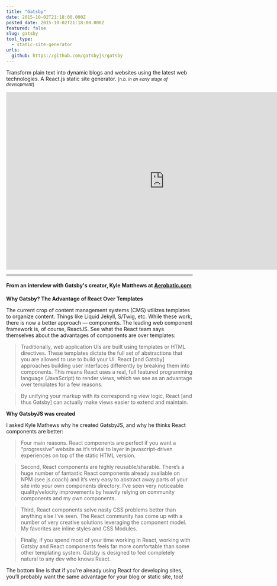 ```yaml
---
title: "Gatsby"
date: 2015-10-02T21:18:00.000Z
posted_date: 2015-10-02T21:18:00.000Z
featured: false
slug: gatsby
tool_type: 
  - static-site-generator
urls:
  github: https://github.com/gatsbyjs/gatsby
---
```

Transform plain text into dynamic blogs and websites using the latest web technologies. A React.js static site generator. <small>[_n.b. in an early stage of development_]</small>



<div class="embed-container">
<iframe width="853" height="480" src="https://www.youtube-nocookie.com/embed/G4LVKJOOj7o?rel=0&amp;showinfo=0" frameborder="0" allowfullscreen></iframe>
</div>


---


#### From an interview with Gatsby's creator, Kyle Matthews at [Aerobatic.com](https://www.aerobatic.com/blog/gatsbyjs)

**Why Gatsby? The Advantage of React Over Templates**

The current crop of content management systems (CMS) utilizes templates to organize content. Things like Liquid Jekyll, S/Twig, etc. While these work, there is now a better approach — components. The leading web component framework is, of course, ReactJS. See what the React team says themselves about the advantages of components are over templates:

> Traditionally, web application UIs are built using templates or HTML directives. These templates dictate the full set of abstractions that you are allowed to use to build your UI. React [and Gatsby] approaches building user interfaces differently by breaking them into components. This means React uses a real, full featured programming language (JavaScript) to render views, which we see as an advantage over templates for a few reasons:

> By unifying your markup with its corresponding view logic, React [and thus Gatsby] can actually make views easier to extend and maintain.

**Why GatsbyJS was created**

I asked Kyle Mathews why he created GatsbyJS, and why he thinks React components are better:

> Four main reasons. React components are perfect if you want a “progressive” website as it’s trivial to layer in javascript-driven experiences on top of the static HTML version.

> Second, React components are highly reusable/sharable. There’s a huge number of fantastic React components already available on NPM (see js.coach) and it’s very easy to abstract away parts of your site into your own components directory. I’ve seen very noticeable quality/velocity improvements by heavily relying on community components and my own components.

> Third, React components solve nasty CSS problems better than anything else I’ve seen. The React community has come up with a number of very creative solutions leveraging the component model. My favorites are inline styles and CSS Modules.

> Finally, if you spend most of your time working in React, working with Gatsby and React components feels far more comfortable than some other templating system. Gatsby is designed to feel completely natural to any dev who knows React.

The bottom line is that if you’re already using React for developing sites, you’ll probably want the same advantage for your blog or static site, too!